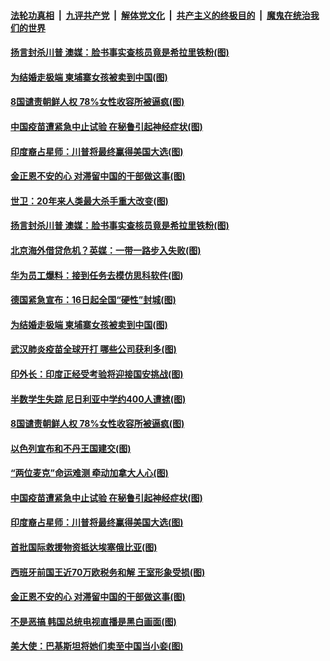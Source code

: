 

####  [法轮功真相](../../../../basic/blob/master/README.md?t=12142031) &nbsp;|&nbsp; [九评共产党](../../../../9ping.md/blob/master/README.md?t=12142031) &nbsp;|&nbsp; [解体党文化](../../../../jtdwh.md/blob/master/README.md?t=12142031)  &nbsp;|&nbsp; [共产主义的终极目的](../../../../gczydzjmd.md/blob/master/README.md?t=12142031) &nbsp;|&nbsp; [魔鬼在统治我们的世界](../../../../mgztzwmdsj.md/blob/master/README.md?t=12142031) 

#### [扬言封杀川普 澳媒：脸书事实查核员竟是希拉里铁粉(图)](../pages/p9/955746.md?t=12142031) 

#### [为结婚走极端 柬埔寨女孩被卖到中国(图)](../pages/p9/955668.md?t=12142031) 

#### [8国谴责朝鲜人权 78%女性收容所被逼疯(图)](../pages/p9/955589.md?t=12142031) 

#### [中国疫苗遭紧急中止试验 在秘鲁引起神经症状(图)](../pages/p9/955596.md?t=12142031) 

#### [印度裔占星师：川普将最终赢得美国大选(图)](../pages/p9/955632.md?t=12142031) 

#### [金正恩不安的心 对滞留中国的干部做这事(图)](../pages/p9/955482.md?t=12142031) 

#### [世卫：20年来人类最大杀手重大改变(图)](../pages/p9/955773.md?t=12142031) 

#### [扬言封杀川普 澳媒：脸书事实查核员竟是希拉里铁粉(图)](../pages/p9/955746.md?t=12142031) 

#### [北京海外借贷危机？英媒：一带一路步入失败(图)](../pages/p9/955666.md?t=12142031) 

#### [华为员工爆料：接到任务去模仿思科软件(图)](../pages/p9/955708.md?t=12142031) 

#### [德国紧急宣布：16日起全国“硬性”封城(图)](../pages/p9/955706.md?t=12142031) 

#### [为结婚走极端 柬埔寨女孩被卖到中国(图)](../pages/p9/955668.md?t=12142031) 

#### [武汉肺炎疫苗全球开打 哪些公司获利多(图)](../pages/p9/955705.md?t=12142031) 

#### [印外长：印度正经受考验将迎接国安挑战(图)](../pages/p9/955702.md?t=12142031) 

#### [半数学生失踪 尼日利亚中学约400人遭掳(图)](../pages/p9/955665.md?t=12142031) 

#### [8国谴责朝鲜人权 78%女性收容所被逼疯(图)](../pages/p9/955589.md?t=12142031) 

#### [以色列宣布和不丹王国建交(图)](../pages/p9/955634.md?t=12142031) 

#### [“两位麦克”命运难测 牵动加拿大人心(图)](../pages/p9/955633.md?t=12142031) 

#### [中国疫苗遭紧急中止试验 在秘鲁引起神经症状(图)](../pages/p9/955596.md?t=12142031) 

#### [印度裔占星师：川普将最终赢得美国大选(图)](../pages/p9/955632.md?t=12142031) 

#### [首批国际救援物资抵达埃塞俄比亚(图)](../pages/p9/955631.md?t=12142031) 

#### [西班牙前国王近70万欧税务和解 王室形象受损(图)](../pages/p9/955629.md?t=12142031) 

#### [金正恩不安的心 对滞留中国的干部做这事(图)](../pages/p9/955482.md?t=12142031) 

#### [不是恶搞 韩国总统电视直播是黑白画面(图)](../pages/p9/955531.md?t=12142031) 


#### [美大使：巴基斯坦将她们卖至中国当小妾(图)](../pages/p9/955476.md?t=12142031) 

